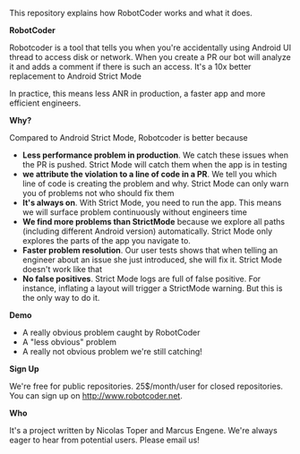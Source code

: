 This repository explains how RobotCoder works and what it does.

__RobotCoder__

Robotcoder is a tool that tells you when you're accidentally using Android UI thread to access disk or network. When you create a PR our bot will analyze it and adds a comment if there is such an access. It's a 10x better replacement to Android Strict Mode

In practice, this means less ANR in production, a faster app and more efficient engineers.

__Why?__

Compared to Android Strict Mode, Robotcoder is better because

- **Less performance problem in production**. We catch these issues when the PR is pushed. Strict Mode will catch them when the app is in testing 
- **we attribute the violation to a line of code in a PR**. We tell you which line of code is creating the problem and why. Strict Mode can only warn you of problems not who should fix them
- **It's always on**. With Strict Mode, you need to run the app. This means we will surface problem continuously without engineers time
- **We find more problems than StrictMode** because we explore all paths (including different Android version) automatically. Strict Mode only explores the parts of the app you navigate to.
- **Faster problem resolution**. Our user tests shows that when telling an engineer about an issue she just introduced, she will fix it. Strict Mode doesn't work like that
- **No false positives**. Strict Mode logs are full of false positive. For instance, inflating a layout will trigger a StrictMode warning. But this is the only way to do it. 

__Demo__

- A really obvious problem caught by RobotCoder
- A "less obvious" problem
- A really not obvious problem we're still catching!

__Sign Up__

We're free for public repositories. 25$/month/user for closed repositories. You can sign up on http://www.robotcoder.net. 

__Who__

It's a project written by Nicolas Toper and Marcus Engene. We're always eager to hear from potential users. Please email us!
